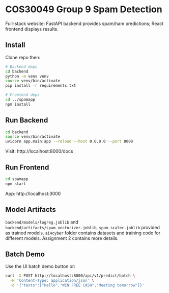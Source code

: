 # COS30049 Group 9 Spam Detection

Full-stack website: FastAPI backend provides spam/ham predictions; React frontend displays results.

## Install

Clone repo then:

```bash
# Backend deps
cd backend
python -m venv venv
source venv/bin/activate
pip install -r requirements.txt

# Frontend deps
cd ../spamapp
npm install
```

## Run Backend
```bash
cd backend
source venv/bin/activate
uvicorn app.main:app --reload --host 0.0.0.0 --port 8000
```
Visit: http://localhost:8000/docs

## Run Frontend
```bash
cd spamapp
npm start
```
App: http://localhost:3000

## Model Artifacts
`backend/models/logreg.joblib` and `backend/artifacts/spam_vectorizer.joblib`, `spam_scaler.joblib` provided as trained models. `ai4cyber` folder contains datasets and training code for different models. Assignment 2 contains more details.

## Batch Demo
Use the UI batch demo button or:
```bash
curl -X POST http://localhost:8000/api/v1/predict/batch \
  -H 'Content-Type: application/json' \
  -d '{"texts":["Hello","WIN FREE CASH","Meeting tomorrow"]}'
```
